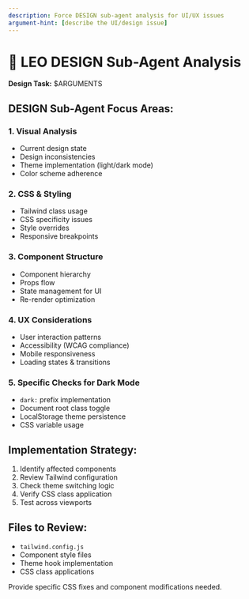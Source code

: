 ```yaml
---
description: Force DESIGN sub-agent analysis for UI/UX issues
argument-hint: [describe the UI/design issue]
---
```


# 🎨 LEO DESIGN Sub-Agent Analysis

**Design Task:** $ARGUMENTS

## DESIGN Sub-Agent Focus Areas:

### 1. Visual Analysis
- Current design state
- Design inconsistencies
- Theme implementation (light/dark mode)
- Color scheme adherence

### 2. CSS & Styling
- Tailwind class usage
- CSS specificity issues
- Style overrides
- Responsive breakpoints

### 3. Component Structure
- Component hierarchy
- Props flow
- State management for UI
- Re-render optimization

### 4. UX Considerations
- User interaction patterns
- Accessibility (WCAG compliance)
- Mobile responsiveness
- Loading states & transitions

### 5. Specific Checks for Dark Mode
- `dark:` prefix implementation
- Document root class toggle
- LocalStorage theme persistence
- CSS variable usage

## Implementation Strategy:
1. Identify affected components
2. Review Tailwind configuration
3. Check theme switching logic
4. Verify CSS class application
5. Test across viewports

## Files to Review:
- `tailwind.config.js`
- Component style files
- Theme hook implementation
- CSS class applications

Provide specific CSS fixes and component modifications needed.
